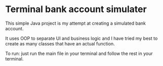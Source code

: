 # Terminal bank account simulater

This simple Java project is my attempt at creating a simulated bank account.

It uses OOP to separate UI and business logic and I have tried my best to create as many classes that have an actual function. 

To run: just run the main file in your terminal and follow the rest in your terminal.